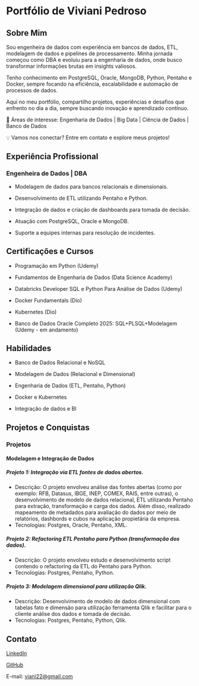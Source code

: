 # Portfólio de Viviani Pedroso

## Sobre Mim

Sou engenheira de dados com experiência em bancos de dados, ETL, modelagem de dados e pipelines de processamento. Minha jornada começou como DBA e evoluiu para a engenharia de dados, onde busco transformar informações brutas em insights valiosos.

Tenho conhecimento em PostgreSQL, Oracle, MongoDB, Python, Pentaho e Docker, sempre focando na eficiência, escalabilidade e automação de processos de dados.

Aqui no meu portfólio, compartilho projetos, experiências e desafios que enfrento no dia a dia, sempre buscando inovação e aprendizado contínuo.

📌 Áreas de interesse: Engenharia de Dados | Big Data | Ciência de Dados | Banco de Dados

💡 Vamos nos conectar? Entre em contato e explore meus projetos!

## Experiência Profissional

### Engenheira de Dados | DBA

- Modelagem de dados para bancos relacionais e dimensionais.

- Desenvolvimento de ETL utilizando Pentaho e Python.

- Integração de dados e criação de dashboards para tomada de decisão.

- Atuação com PostgreSQL, Oracle e MongoDB.

- Suporte a equipes internas para resolução de incidentes.

## Certificações e Cursos

- Programação em Python (Udemy)

- Fundamentos de Engenharia de Dados (Data Science Academy)

- Databricks Developer SQL e Python Para Análise de Dados (Udemy)

- Docker Fundamentals (Dio)

- Kubernetes (Dio)

- Banco de Dados Oracle Completo 2025: SQL+PLSQL+Modelagem (Udemy - em andamento)


## Habilidades

- Banco de Dados Relacional e NoSQL

- Modelagem de Dados (Relacional e Dimensional)

- Engenharia de Dados (ETL, Pentaho, Python)

- Docker e Kubernetes

- Integração de dados e BI

## Projetos e Conquistas

### Projetos
  
#### Modelagem e Integração de Dados

##### Projeto 1: Integração via ETL fontes de dados abertos.
- Descrição: O projeto envolveu análise das fontes abertas (como por exemplo: RFB, Datasus, IBGE, INEP, COMEX, RAIS, entre outras), o desenvolvimento de modelo de dados relacional, ETL utilizando Pentaho para extração, transformação e carga dos dados. Além disso, realizado mapeamento de metadados para avaliação do dados por meio de relatórios, dashbords e cubos na aplicação propietária da empresa.
- Tecnologias: Postgres, Oracle, Pentaho, XML.

##### Projeto 2: Refactoring ETL Pentaho para Python (transformação dos dados).
- Descrição: O projeto envolveu estudo e desenvolvimento script contendo o refactoring da ETL do Pentaho para Python.
- Tecnologias: Postgres, Pentaho, Python.

##### Projeto 3: Modelagem dimensional para utilização Qlik.
- Descrição: Desenvolvimento de modelo de dados dimensional com tabelas fato e dimensão para utilização ferramenta Qlik e facilitar para o cliente análise dos dados e tomada de decisão.
- Tecnologias: Postgres, Pentaho, Python, Qlik.

## Contato

[LinkedIn](https://www.linkedin.com/in/vivianikpedroso)

[GitHub](https://github.dev/vivianikelly)

E-mail: viani22@gmail.com
